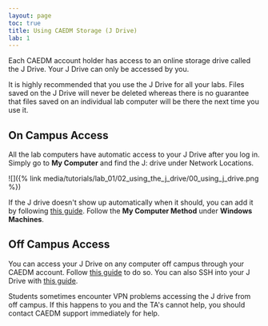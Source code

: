 ```yaml
---
layout: page
toc: true
title: Using CAEDM Storage (J Drive)
lab: 1
---
```


Each CAEDM account holder has access to an online storage drive called the J Drive. Your J Drive can only be accessed by you.

It is highly recommended that you use the J Drive for all your labs. Files saved on the J Drive will never be deleted whereas there is no guarantee that files saved on an individual lab computer will be there the next time you use it.

## On Campus Access
All the lab computers have automatic access to your J Drive after you log in. Simply go to **My Computer** and find the J: drive under Network Locations.

![]({% link media/tutorials/lab_01/02_using_the_j_drive/00_using_j_drive.png %})

If the J drive doesn't show up automatically when it should, you can add it by following [this guide](https://caedm.et.byu.edu/wiki/index.php5/J_Drive#Accessing_the_J_Drive_from_On_Campus). Follow the **My Computer Method** under **Windows Machines**.

## Off Campus Access
You can access your J Drive on any computer off campus through your CAEDM account. Follow [this guide](https://caedm.et.byu.edu/wiki/index.php5/J_Drive#Accessing_the_J_Drive_from_Off_Campus) to do so. You can also SSH into your J Drive with [this guide](https://caedm.et.byu.edu/wiki/index.php5/SSH).

Students sometimes encounter VPN problems accessing the J drive from off campus. If this happens to you and the TA's cannot help, you should contact CAEDM support immediately for help.
